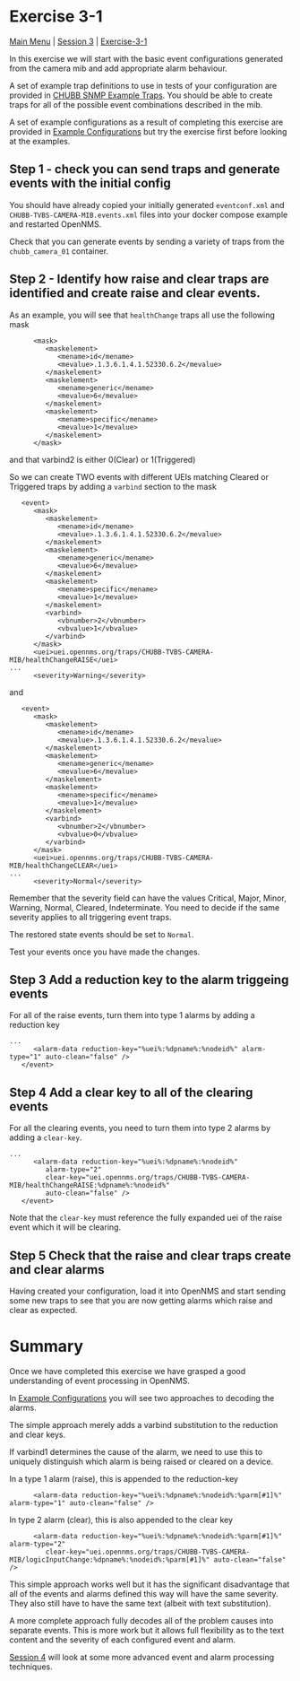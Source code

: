 # Exercise 3-1 

[Main Menu](../README.md) | [Session 3](../session3/README.md) | [Exercise-3-1](../session3/Exercise-3-1.md)

In this exercise we will start with the basic event configurations generated from the camera mib and add appropriate alarm behaviour.

A set of example trap definitions to use in tests of your configuration are provided in [CHUBB SNMP Example Traps](../session3/ExampleTrapsCHUBB-TVBS-CAMERA-MIB.md). 
You should be able to create traps for all of the possible event combinations described in the mib.

A set of example configurations as a result of completing this exercise are provided in [Example Configurations](../session3/minimal-minion-activemq/example-configurations/) but try the exercise first before looking at the examples.

## Step 1 - check you can send traps and generate events with the initial config

You should have already copied your initially generated  `eventconf.xml` and `CHUBB-TVBS-CAMERA-MIB.events.xml` files into your docker compose example and restarted OpenNMS.

Check that you can generate events by sending a variety of traps from the `chubb_camera_01` container.

## Step 2 - Identify how raise and clear traps are identified and create raise and clear events.

As an example, you will see that `healthChange` traps all use the following mask

```
      <mask>
         <maskelement>
            <mename>id</mename>
            <mevalue>.1.3.6.1.4.1.52330.6.2</mevalue>
         </maskelement>
         <maskelement>
            <mename>generic</mename>
            <mevalue>6</mevalue>
         </maskelement>
         <maskelement>
            <mename>specific</mename>
            <mevalue>1</mevalue>
         </maskelement>
      </mask>
```

and that varbind2 is either 0(Clear) or 1(Triggered)

So we can create TWO events with different UEIs matching Cleared or Triggered traps by adding a `varbind` section to the mask

```
   <event>
      <mask>
         <maskelement>
            <mename>id</mename>
            <mevalue>.1.3.6.1.4.1.52330.6.2</mevalue>
         </maskelement>
         <maskelement>
            <mename>generic</mename>
            <mevalue>6</mevalue>
         </maskelement>
         <maskelement>
            <mename>specific</mename>
            <mevalue>1</mevalue>
         </maskelement>
         <varbind>
            <vbnumber>2</vbnumber>
            <vbvalue>1</vbvalue>
         </varbind>
      </mask>
      <uei>uei.opennms.org/traps/CHUBB-TVBS-CAMERA-MIB/healthChangeRAISE</uei>  
...
      <severity>Warning</severity>

```

and

```
   <event>
      <mask>
         <maskelement>
            <mename>id</mename>
            <mevalue>.1.3.6.1.4.1.52330.6.2</mevalue>
         </maskelement>
         <maskelement>
            <mename>generic</mename>
            <mevalue>6</mevalue>
         </maskelement>
         <maskelement>
            <mename>specific</mename>
            <mevalue>1</mevalue>
         </maskelement>
         <varbind>
            <vbnumber>2</vbnumber>
            <vbvalue>0</vbvalue>
         </varbind>
      </mask>
      <uei>uei.opennms.org/traps/CHUBB-TVBS-CAMERA-MIB/healthChangeCLEAR</uei>  
...
      <severity>Normal</severity>

```
 
Remember that the severity field can have the values  Critical, Major, Minor, Warning, Normal, Cleared, Indeterminate.
You need to decide if the same severity applies to all triggering event traps.

The restored state events should be set to `Normal`.

Test your events once you have made the changes.

## Step 3 Add a reduction key to the alarm triggeing events

For all of the raise events, turn them into type 1 alarms by adding a reduction key

```
...
      <alarm-data reduction-key="%uei%:%dpname%:%nodeid%" alarm-type="1" auto-clean="false" />
   </event>
```

## Step 4 Add a clear key to all of the clearing events

For all the clearing events, you need to turn them into type 2 alarms by adding a `clear-key`.

```
...
      <alarm-data reduction-key="%uei%:%dpname%:%nodeid%" 
         alarm-type="2"
         clear-key="uei.opennms.org/traps/CHUBB-TVBS-CAMERA-MIB/healthChangeRAISE:%dpname%:%nodeid%" 
         auto-clean="false" />
   </event>
```
Note that the `clear-key` must reference the fully expanded uei of the raise event which it will be clearing.

## Step 5 Check that the raise and clear traps create and clear alarms
Having created your configuration, load it into OpenNMS and start sending some new traps to see that you are now getting alarms which raise and clear as expected.

# Summary
Once we have completed this exercise we have grasped a good understanding of event processing in OpenNMS.

In [Example Configurations](../session3/minimal-minion-activemq/example-configurations/) you will see two approaches to decoding the alarms.

The simple approach merely adds a varbind substitution  to the reduction and clear keys.

If varbind1 determines the cause of the alarm, we need to use this to uniquely distinguish which alarm is being raised or cleared on a device.

In a type 1 alarm (raise), this is appended to the reduction-key

```
      <alarm-data reduction-key="%uei%:%dpname%:%nodeid%:%parm[#1]%" alarm-type="1" auto-clean="false" />
```

In  type 2 alarm (clear), this is also appended to the clear key

```      
      <alarm-data reduction-key="%uei%:%dpname%:%nodeid%:%parm[#1]%" alarm-type="2"
         clear-key="uei.opennms.org/traps/CHUBB-TVBS-CAMERA-MIB/logicInputChange:%dpname%:%nodeid%:%parm[#1]%" auto-clean="false" />

```

This simple approach works well but it has the significant disadvantage that all of the events and alarms defined this way will have the same severity.
They also still have to have the same text (albeit with text substitution).

A more complete approach fully decodes all of the problem causes into separate events. 
This is more work but it allows full flexibility as to the text content and the severity of each configured event and alarm.

[Session 4](../session4/README.md)  will look at some more advanced event and alarm processing techniques.

